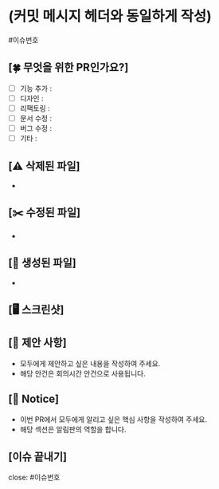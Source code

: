 # (커밋 메시지 헤더와 동일하게 작성)
#이슈번호

## [🍀 무엇을 위한 PR인가요?]
- [ ] 기능 추가 : 
- [ ] 디자인 : 
- [ ] 리팩토링 :
- [ ] 문서 수정 :
- [ ] 버그 수정 :
- [ ] 기타 : 

## [⚠️ 삭제된 파일]

- 

## [✂️ 수정된 파일]

- 

## [📝 생성된 파일]

- 

## [🖥️ 스크린샷]


## [📌 제안 사항]

- 모두에게 제안하고 싶은 내용을 작성하여 주세요.
- 해당 안건은 회의시간 안건으로 사용됩니다.

## [📢 Notice]

- 이번 PR에서 모두에게 알리고 싶은 핵심 사항을 작성하여 주세요.
- 해당 섹션은 알림판의 역할을 합니다.

## [이슈 끝내기]
close: #이슈번호
